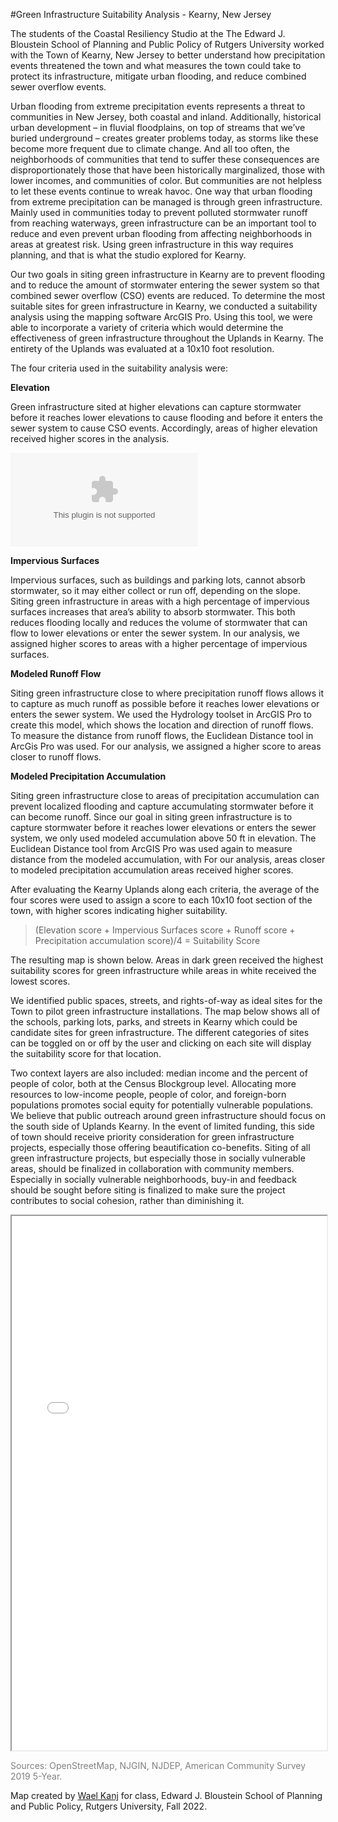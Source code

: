 #Green Infrastructure Suitability Analysis - Kearny, New Jersey

The students of the Coastal Resiliency Studio at the The Edward J. Bloustein School of Planning and Public Policy of Rutgers University worked with the Town of Kearny, New Jersey to better understand how precipitation events threatened the town and what measures the town could take to protect its infrastructure, mitigate urban flooding, and reduce combined sewer overflow events. 

Urban flooding from extreme precipitation events represents a threat to communities in New Jersey, both coastal and inland. Additionally, historical urban development – in fluvial floodplains, on top of streams that we’ve buried underground – creates greater problems today, as storms like these become more frequent due to climate change. And all too often, the neighborhoods of communities that tend to suffer these consequences are disproportionately those that have been historically marginalized, those with lower incomes, and communities of color. But communities are not helpless to let these events continue to wreak havoc. One way that urban flooding from extreme precipitation can be managed is through green infrastructure. Mainly used in communities today to prevent polluted stormwater runoff from reaching waterways, green infrastructure can be an important tool to reduce and even prevent urban flooding from affecting neighborhoods in areas at greatest risk. Using green infrastructure in this way requires planning, and that is what the studio explored for Kearny. 

Our two goals in siting green infrastructure in Kearny are to prevent flooding and to reduce the amount of stormwater entering the sewer system so that combined sewer overflow (CSO) events are reduced. To determine the most suitable sites for green infrastructure in Kearny, we conducted a suitability analysis using the mapping software ArcGIS Pro. Using this tool, we were able to incorporate a variety of criteria which would determine the effectiveness of green infrastructure throughout the Uplands in Kearny. The entirety of the Uplands was evaluated at a 10x10 foot resolution.

The four criteria used in the suitability analysis were:

**Elevation**

Green infrastructure sited at higher elevations can capture stormwater before it reaches lower elevations to cause flooding and before it enters the sewer system to cause CSO events. Accordingly, areas of higher elevation received higher scores in the analysis. 

![](www.google.com)

**Impervious Surfaces**

Impervious surfaces, such as buildings and parking lots, cannot absorb stormwater, so it may either collect or run off, depending on the slope. Siting green infrastructure in areas with a high percentage of impervious surfaces increases that area’s ability to absorb stormwater. This both reduces flooding locally and reduces the volume of stormwater that can flow to lower elevations or enter the sewer system. In our analysis, we assigned higher scores to areas with a higher percentage of impervious surfaces.


**Modeled Runoff Flow**

Siting green infrastructure close to where precipitation runoff flows allows it to capture as much runoff as possible before it reaches lower elevations or enters the sewer system. We used the Hydrology toolset in ArcGIS Pro to create this model, which shows the location and direction of runoff flows. To measure the distance from runoff flows, the Euclidean Distance tool in ArcGis Pro was used. For our analysis, we assigned a higher score to areas closer to runoff flows. 

**Modeled Precipitation Accumulation**

Siting green infrastructure close to areas of precipitation accumulation can prevent localized flooding and capture accumulating stormwater before it can become runoff. Since our goal in siting green infrastructure is to capture stormwater before it reaches lower elevations or enters the sewer system, we only used modeled accumulation above 50 ft in elevation. The Euclidean Distance tool from ArcGIS Pro was used again to measure distance from the modeled accumulation, with  For our analysis, areas closer to modeled precipitation accumulation areas received higher scores. 

After evaluating the Kearny Uplands along each criteria, the average of the four scores were used to assign a score to each 10x10 foot section of the town, with higher scores indicating higher suitability.

> (Elevation score + Impervious Surfaces score + Runoff score + Precipitation accumulation score)/4 = Suitability Score

The resulting map is shown below. Areas in dark green received the highest suitability scores for green infrastructure while areas in white received the lowest scores.

We identified public spaces, streets, and rights-of-way as ideal sites for the Town to pilot green infrastructure installations. The map below shows all of the schools, parking lots, parks, and streets in Kearny which could be candidate sites for green infrastructure. The different categories of sites can be toggled on or off by the user and clicking on each site will display the suitability score for that location. 

Two context layers are also included: median income and the percent of people of color, both at the Census Blockgroup level. Allocating more resources to low-income people, people of color, and foreign-born populations promotes social equity for potentially vulnerable populations. We believe that public outreach around green infrastructure should focus on the south side of Uplands Kearny. In the event of limited funding, this side of town should receive priority consideration for green infrastructure projects, especially those offering beautification co-benefits. Siting of all green infrastructure projects, but especially those in socially vulnerable areas, should be finalized in collaboration with community members. Especially in socially vulnerable neighborhoods, buy-in and feedback should be sought before siting is finalized to make sure the project contributes to social cohesion, rather than diminishing it.

<iframe src="kearny_gi_webmap.html" height="855" width="100%"></iframe>

<p style="color:grey;">Sources: OpenStreetMap, NJGIN, NJDEP, American Community Survey 2019 5-Year.</p>

Map created by <a href="mailto:waelkanj@gmail.com">Wael Kanj</a> for class, Edward J. Bloustein School of Planning and Public Policy, Rutgers University, Fall 2022. 
